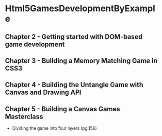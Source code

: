 # Html5GamesDevelopmentByExample

## Chapter 2 - Getting started with DOM-based game development
## Chapter 3 - Building a Memory Matching Game in CSS3
## Chapter 4 - Building the Untangle Game with Canvas and Drawing API
## Chapter 5 - Building a Canvas Games Masterclass
* Dividing the game into four layers (pg.156)
